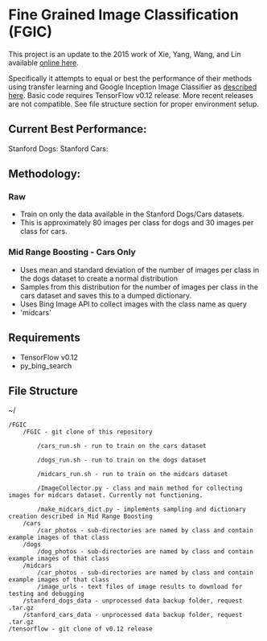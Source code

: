 # Fine Grained Image Classification (FGIC)
This project is an update to the 2015 work of Xie, Yang, Wang, and Lin available [online here](http://vcl.ucsd.edu/~sxie/pdf/hyper-cvpr2015.pdf). 

Specifically it attempts to equal or best the performance of their methods using transfer learning and Google Inception Image Classifier as [described here](https://research.googleblog.com/2016/03/train-your-own-image-classifier-with.html).
Basic code requires TensorFlow v0.12 release.  More recent releases are not compatible.  See file structure section for proper environment setup.

## Current Best Performance:
Stanford Dogs: 
Stanford Cars:

## Methodology:
### Raw
- Train on only the data available in the Stanford Dogs/Cars datasets.
- This is approximately 80 images per class for dogs and 30 images per class for cars.
### Mid Range Boosting - Cars Only
- Uses mean and standard deviation of the number of images per class in the dogs dataset to create a normal distribution
- Samples from this distribution for the number of images per class in the cars dataset and saves this to a dumped dictionary.
- Uses Bing Image API to collect images with the class name as query
- 'midcars'
 
## Requirements
- TensorFlow v0.12
- py_bing_search

## File Structure
~/
    
    /FGIC
        /FGIC - git clone of this repository
            
            /cars_run.sh - run to train on the cars dataset
            
            /dogs_run.sh - run to train on the dogs dataset
            
            /midcars_run.sh - run to train on the midcars dataset
            
            /ImageCollector.py - class and main method for collecting images for midcars dataset. Currently not functioning.
            
            /make_midcars_dict.py - implements sampling and dictionary creation described in Mid Range Boosting
        /cars
            /car_photos - sub-directories are named by class and contain example images of that class
        /dogs
            /dog_photos - sub-directories are named by class and contain example images of that class
        /midcars
            /car_photos - sub-directories are named by class and contain example images of that class
            /image_urls - text files of image results to download for testing and debugging
        /stanford_dogs_data - unprocessed data backup folder, request .tar.gz
        /stanford_cars_data - unprocessed data backup folder, request .tar.gz
    /tensorflow - git clone of v0.12 release
